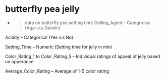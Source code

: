 # butterfly pea jelly 
 - >    data on butterfly pea setting time
Gelling_Agent – Categorical (Agar v.s Gelatin)

Acidity – Categorical (Yes v.s No)

Setting_Time – Numeric (Setting time for jelly in min)

Color_Rating_1 to Color_Rating_5 – Individual ratings of appeal of jelly based on apperance

Average_Color_Rating – Average of 1-5 color rating
